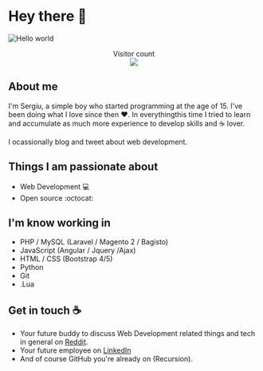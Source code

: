 
# Hey there :wave:

<img src="https://raw.githubusercontent.com/sagar-viradiya/sagar-viradiya/master/resources/banner.png" alt="Hello world">

<p align="center"> 
  Visitor count<br>
  <img src="https://profile-counter.glitch.me/sagar-viradiya/count.svg" />
</p>

## About me

I'm Sergiu, a simple boy who started programming at the age of 15. I've been doing what I love since then :heart:. In everythingthis time I tried to learn and accumulate as much more experience to develop skills and :coffee: lover. 

I ocassionally blog and tweet about web development.

## Things I am passionate about

- Web Development 💻
- Open source :octocat:

## I'm know working in

- PHP / MySQL (Laravel / Magento 2 / Bagisto)
- JavaScript (Angular / Jquery /Ajax)
- HTML / CSS (Bootstrap 4/5)
- Python
- Git
- .Lua

## Get in touch :coffee:

- Your future buddy to discuss Web Development related things and tech in general on [Reddit](https://www.reddit.com/user/sergiustrr).
- Your future employee on [LinkedIn](https://www.linkedin.com/in/sergiu-strugariu-5a6694222/)
- And of course GitHub you're already on (Recursion).


<!--
**sagar-viradiya/sagar-viradiya** is a ✨ _special_ ✨ repository because its `README.md` (this file) appears on your GitHub profile.

Here are some ideas to get you started:

- 🔭 I’m currently working on ...
- 🌱 I’m currently learning ...
- 👯 I’m looking to collaborate on ...
- 🤔 I’m looking for help with ...
- 💬 Ask me about ...
- 📫 How to reach me: ...
- 😄 Pronouns: ...
- ⚡ Fun fact: ...
-->
